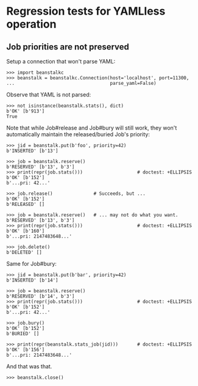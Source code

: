 Regression tests for YAMLless operation
=======================================

Job priorities are not preserved
--------------------------------

Setup a connection that won't parse YAML:

    >>> import beanstalkc
    >>> beanstalk = beanstalkc.Connection(host='localhost', port=11300,
    ...                                   parse_yaml=False)

Observe that YAML is not parsed:

    >>> not isinstance(beanstalk.stats(), dict)
    b'OK' [b'913']
    True

Note that while Job#release and Job#bury will still work, they won't
automatically maintain the released/buried Job's priority:

    >>> jid = beanstalk.put(b'foo', priority=42)
    b'INSERTED' [b'13']

    >>> job = beanstalk.reserve()
    b'RESERVED' [b'13', b'3']
    >>> print(repr(job.stats()))                    # doctest: +ELLIPSIS
    b'OK' [b'152']
    b'...pri: 42...'

    >>> job.release()               # Succeeds, but ...
    b'OK' [b'152']
    b'RELEASED' []

    >>> job = beanstalk.reserve()   # ... may not do what you want.
    b'RESERVED' [b'13', b'3']
    >>> print(repr(job.stats()))                    # doctest: +ELLIPSIS
    b'OK' [b'160']
    b'...pri: 2147483648...'

    >>> job.delete()
    b'DELETED' []

Same for Job#bury:

    >>> jid = beanstalk.put(b'bar', priority=42)
    b'INSERTED' [b'14']

    >>> job = beanstalk.reserve()
    b'RESERVED' [b'14', b'3']
    >>> print(repr(job.stats()))                    # doctest: +ELLIPSIS
    b'OK' [b'152']
    b'...pri: 42...'

    >>> job.bury()
    b'OK' [b'152']
    b'BURIED' []

    >>> print(repr(beanstalk.stats_job(jid)))       # doctest: +ELLIPSIS
    b'OK' [b'156']
    b'...pri: 2147483648...'

And that was that.

    >>> beanstalk.close()

